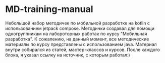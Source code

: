 # MD-training-manual

Небольшой набор методичек по мобильной разработке на kotlin с использованием jetpack compose.
Методички создавал для помощи одногруппникам на лабороторных работак по курсу "Мобильная разработка". 
К сожалению, на данный момент, все методические материалы по курсу представлены с использованием java.
Материал внутри собирался из статей, мастер-классов и курсов. После каждого блока, я указал ссылку на источник, с которым работал:) 

